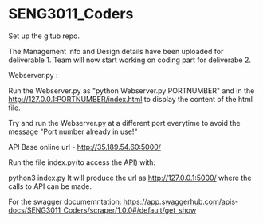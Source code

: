 # SENG3011_Coders
Set up the gitub repo.

The Management info and Design details have been uploaded for deliverable 1.
Team will now start working on coding part for deliverabe 2.

Webserver.py : 

Run the Webserver.py as "python Webserver.py PORTNUMBER" 
and in the http://127.0.0.1:PORTNUMBER/index.html to display the content of the html file.

Try and run the Webserver.py at a different port everytime to avoid the message "Port number already in use!"

API Base online url - http://35.189.54.60:5000/

Run the file index.py(to access the API) with:

python3 index.py 
It will produce the url as http://127.0.0.1:5000/ where the calls to API can be made.

For the swagger documemntation:
https://app.swaggerhub.com/apis-docs/SENG3011_Coders/scraper/1.0.0#/default/get_show
